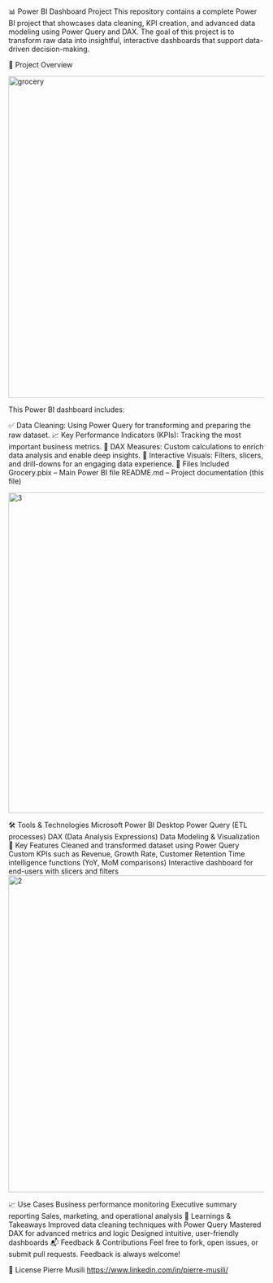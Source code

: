 📊 Power BI Dashboard Project
This repository contains a complete Power BI project that showcases data cleaning, KPI creation, and advanced data modeling using Power Query and DAX. The goal of this project is to transform raw data into insightful, interactive dashboards that support data-driven decision-making.

🚀 Project Overview

<img width="634" alt="grocery" src="https://github.com/user-attachments/assets/cd6515ec-6c05-400b-98b3-ddb2b8764514" />

This Power BI dashboard includes:

✅ Data Cleaning: Using Power Query for transforming and preparing the raw dataset.
📈 Key Performance Indicators (KPIs): Tracking the most important business metrics.
🧠 DAX Measures: Custom calculations to enrich data analysis and enable deep insights.
🎯 Interactive Visuals: Filters, slicers, and drill-downs for an engaging data experience.
📂 Files Included
Grocery.pbix – Main Power BI file
README.md – Project documentation (this file)

<img width="631" alt="3" src="https://github.com/user-attachments/assets/25157ef6-3ae5-44e7-a625-3efadb2c3382" />


🛠 Tools & Technologies
Microsoft Power BI Desktop
Power Query (ETL processes)
DAX (Data Analysis Expressions)
Data Modeling & Visualization
📌 Key Features
Cleaned and transformed dataset using Power Query
Custom KPIs such as Revenue, Growth Rate, Customer Retention
Time intelligence functions (YoY, MoM comparisons)
Interactive dashboard for end-users with slicers and filters
<img width="624" alt="2" src="https://github.com/user-attachments/assets/9f1b5013-5480-4a07-887d-632e4362ca8e" />


📈 Use Cases
Business performance monitoring
Executive summary reporting
Sales, marketing, and operational analysis
🧠 Learnings & Takeaways
Improved data cleaning techniques with Power Query
Mastered DAX for advanced metrics and logic
Designed intuitive, user-friendly dashboards
📬 Feedback & Contributions
Feel free to fork, open issues, or submit pull requests. Feedback is always welcome!

📎 License
Pierre Musili
https://www.linkedin.com/in/pierre-musili/

